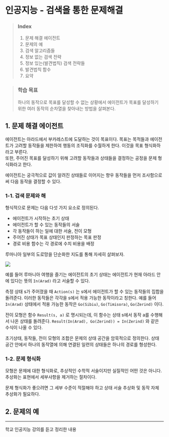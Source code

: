 # 인공지능 - 검색을 통한 문제해결

> ### Index
>
> 1. 문제 해결 에이전트
> 2. 문제의 예
> 3. 검색 알고리즘들
> 4. 정보 없는 검색 전략
> 5. 정보 있는(발견법칙) 검색 전략들
> 6. 발견법칙 함수
> 7. 요약

> ### 학습 목표
>
> 하나의 동작으로 목표를 달성할 수 없는 상황에서 에이전트가 목표를 달성하기 위한 여러 동작의 순차열을 찾아내는 방법을 살펴본다.

## 1. 문제 해결 에이전트

에이전트는 아라드에서 부카레스트에 도달하는 것이 목표이다. 목표는 목적들과 에이전트가 고려할 동작들을 제한하여 행동의 조직화를 수월하게 한다. 이것을 목표 형식화하라고 부른다.  
또한, 주어진 목표를 달성하기 위해 고려할 동작들과 상태들을 결정하는 공정을 문제 형식화라고 한다.

에이전트는 궁극적으로 값이 알려진 상태들로 이어지는 향우 동작들을 먼저 조사함으로써 다음 동작을 결정할 수 있다.

### 1-1. 검색 문제와 해

형식적으로 문제는 다음 다섯 가지 요소로 정의된다.

- 에이전트가 시작하는 초기 상태
- 에이전트가 할 수 있는 동작들의 서술
- 각 동작들이 하는 일에 대한 서술, 전이 모형
- 주어진 상태가 목표 상태인지 판정하는 목표 판정
- 경로 비용 함수는 각 경로에 수치 비용을 배정

루마니아 일부의 도로망을 단순화한 지도를 통해 자세히 살펴보자.

![](https://velog.velcdn.com/images/yeonsubaek/post/6900b9b4-0175-48dd-821a-45c7661bde0c/image.jpeg)

예를 들어 루마니아 여행을 즐기는 에이전트의 초기 상태는 에이전트가 현재 아라드 안에 있다는 뜻의 `In(Arad)` 라고 서술할 수 있다.

측정 상태 s가 주어졌을 때 `Action(s)` 는 s에서 에이전트가 할 수 있는 동작들의 집합을 돌려준다. 이러한 동작들은 각각을 s에서 적용 가능한 동작이라고 칭한다. 예를 들어 `In(Arad)` 상태에서 적용 가능한 동작은 `Go(Sibiu)`, `Go(Timisora)`, `Go(Zerind)` 이다.

전이 모형은 함수 `Result(s, a)` 로 명시되는데, 이 함수는 상태 s에서 동작 a를 수행해서 나온 상태를 돌려준다. `Result(In(Arad), Go(Zerind)) = In(Zerind)` 와 같은 수식이 나올 수 있다.

초기상태, 동작들, 전이 모형의 조합은 문제의 상태 공간을 암묵적으로 정의한다. 상태 공간 안에서 하나의 동작열에 의해 연결된 일련의 상태들은 하나의 경로를 형성한다.

### 1-2. 문제 형식화

모형은 문제에 대한 형식화로, 추상적인 수학적 서술이지만 실질적인 어떤 것은 아니다.
추상화는 표현에서 세부사항을 제거하는 절차이다.

문제 형식화가 좋으려면 그 세부 수준이 적절해야 하고 상태 서술 추상화 및 동작 자체 추상화가 필요하다.

## 2. 문제의 예

---

학교 인공지능 강의를 듣고 정리한 내용
